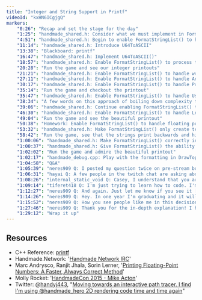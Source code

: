 ```yaml
---
title: "Integer and String Support in Printf"
videoId: "kxHN6ICgjgQ"
markers:
    "0:26": "Recap and set the stage for the day"
    "1:25": "handmade_shared.h: Consider what we must implement in FormatStringList()"
    "4:51": "handmade_shared.h: Begin to enable FormatStringList() to handle decimal, hexadecimal and octal integers [see Resources: C++ Reference]"
    "11:14": "handmade_shared.h: Introduce U64ToASCII"
    "13:38": "Blackboard: printf"
    "16:47": "handmade_shared.h: Implement U64ToASCII()"
    "18:57": "handmade_shared.h: Enable FormatStringList() to process the data returned by U64ToASCII()"
    "20:28": "Run the game and see our integer printouts"
    "21:21": "handmade_shared.h: Enable FormatStringList() to handle write back for the %n format and obey flags [see Resources, C++ Reference]"
    "27:11": "handmade_shared.h: Enable FormatStringList() to handle AnnotateIfNotZero and introduce OutChars()"
    "30:17": "handmade_shared.h: Enable FormatStringList() to handle Prefixes"
    "35:14": "Run the game and checkout the printout"
    "35:47": "handmade_shared.h: Enable FormatStringList() to handle UseWidth and UsePrecision"
    "38:34": "A few words on this approach of boiling down complexity to simplicity"
    "39:06": "handmade_shared.h: Continue enabling FormatStringList() to handle UseWidth and UsePrecision"
    "46:30": "handmade_shared.h: Enable FormatStringList() to handle LeftJustify and PadWithZeros"
    "49:04": "Run the game and see the beautiful printout"
    "50:38": "Homework: Enable FormatStringList() to handle floating point values [see Resources, Andysco, Jhala and Lerner]"
    "53:32": "handmade_shared.h: Make FormatStringList() only create temporary buffers where necessary, and enable it to obey precision for the %s format"
    "58:42": "Run the game, see that the strings print backwards and hit the assertion in FormatStringList()"
    "1:00:06": "handmade_shared.h: Make FormatStringList() correctly increment the At, run the game and note that the strings are backwards"
    "1:00:37": "handmade_shared.h: Give FormatStringList() the ability to choose whether or not to reverse the characters"
    "1:02:02": "Run the game and admire the beautiful printout"
    "1:02:17": "handmade_debug.cpp: Play with the formatting in DrawTopClocksList(), running the game and seeing it all working fine"
    "1:04:58": "Q&A"
    "1:05:39": "neres909 Q: I posted my question twice on pre-stream but both times it wasn't adressed. I experienced a bit of lag back then so I checked on archive what's up and it wasn't there. Am I doing something wrong?"
    "1:06:31": "hayai Q: A few people in the twitch chat are asking about what level of math do you think is required to be an effective programmer"
    "1:08:26": "internal_static_void Q: Casey, I understand that you are replacing all the string header functions (strlen, etc.). Are you not worried about optimization for these new functions you plan to write?"
    "1:09:14": "tiferet418 Q: I'm just trying to learn how to code. I'm following Stroustrup's book and he insists on teaching using math. All the good beginner books tend to assume math knowledge"
    "1:12:27": "neres909 Q: And again. Just let me know if you see it [see Resources, Handmade.Network]"
    "1:14:26": "neres909 Q: Hey. In one year I'm graduating and it will be time to find a job. All I always wanted was to work in the game industry but I have no work experience or projects that I am proud of to show as my portfolio. I guess you were leading programmer in your projects and you were responsible for making decision who to hire"
    "1:15:52": "neres909 Q: How you see people like me in this decision? Should I take whichever offer as a programmer I could find which might not even be connected with games, or maybe try to make the best game I can do in one year, or save some money and do an internship without salary (I didn't see any studios with a paid one in my region)? What's your opinion? [see Resources: Molly Rocket]"
    "1:27:46": "neres909 Q: Thank you for the in-depth explanation! I have one more Q: Since you're going on a break, can you trash out OOP just a bit so we don't get confused in the time you're not there, and stick to beloved compression oriented programming"
    "1:29:12": "Wrap it up"
---
```


## Resources

* C++ Reference: [printf](http://www.cplusplus.com/reference/cstdio/printf/)
* Handmade.Network: '[Handmade Network IRC](https://hmn.handmade.network/blogs/p/1138/1)'
* Marc Andrysco, Ranjit Jhala, Sorin Lerner, '[Printing Floating-Point Numbers: A Faster, Always Correct Method](https://cseweb.ucsd.edu/~lerner/papers/fp-printing-popl16.pdf)'
* Molly Rocket: '[HandmadeCon 2015 - Mike Acton](https://mollyrocket.com/news_0035.html)'
* Twitter: @[handyj443](https://twitter.com/handyj443), "[Moving towards an interactive path tracer. I find I'm using @handmade_hero 2D rendering code time and time again](https://twitter.com/handyj443/status/765320487727665152)"
